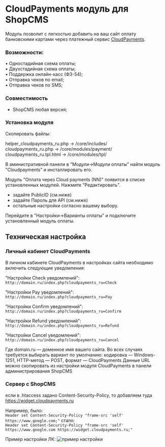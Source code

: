 # CloudPayments модуль для ShopCMS
Модуль позволит с легкостью добавить на ваш сайт оплату банковскими картами через платежный сервис [CloudPayments](https://cloudpayments.ru).



### Возможности:  
• Одностадийная схема оплаты;  
• Двухстадийная схема оплаты;    
• Поддержка онлайн-касс (ФЗ-54);  
• Отправка чеков по email;  
• Отправка чеков по SMS;  


### Совместимость
* ShopCMS любая версия;

### Установка модуля 
Скопировать файлы:

helper_cloudpayments_ru.php -> /core/includes/  
cloudpayments_ru.php        -> /core/modules/payment/  
cloudpayments_ru.tpl.html   -> /core/modules/tpl/  



В аминистративной панели в "Модули->Модули оплаты" найти модуль "Cloudpayments" и инсталлировать его. 

Модуль "Оплата через Cloud payments (NN)" появится в списке установленных модулей. Нажмите "Редактировать".

- задайте PublicID (см.ниже)
- задайте Пароль для API (см.ниже)
- остальные настройки согласно вашему выбору.

Перейдите в "Настройки->Варианты оплаты" и подключите  установленный модуль оплаты. 

## Техническая настройка
### Личный кабинет CloudPayments
В личном кабинете CloudPayments в настройках сайта необходимо включить следующие уведомления:

"Настройки Сheck уведомлений":   
`http://domain.ru/index.php?cloudpayments_ru=Check`

"Настройки Pay уведомлений":   
`http://domain.ru/index.php?cloudpayments_ru=Pay`

"Настройки Confirm уведомлений":  
`http://domain.ru/index.php?cloudpayments_ru=Confirm`

"Настройки Refund уведомлений":  
`http://domain.ru/index.php?cloudpayments_ru=Refund`

"Настройки Cancel уведомлений":  
`http://domain.ru/index.php?cloudpayments_ru=Cancel`

Где domain.ru — доменное имя вашего сайта.
Во всех случаях требуется выбирать вариант по умолчанию: кодировка — Windows-1251, HTTP-метод — POST, формат — CloudPayments
Данные URL можно скопировать из настройки модуля CloudPayments в панели администрирования ShopCMS

### Сервер с ShopCMS
 если в .htaccess задано Content-Security-Policy, то добавляем туда https://widget.cloudpayments.ru

Например, было:  
`Header set Content-Security-Policy "frame-src 'self' https://www.google.com;"`
стало:  
`Header set Content-Security-Policy "frame-src 'self' https://www.google.com https://widget.cloudpayments.ru;"`

 
Пример настройки ЛК:
![пример настройки](screen.jpg)




